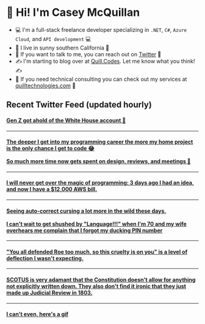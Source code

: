 # 👋 Hi! I'm Casey McQuillan

- 💻 I'm a full-stack freelance developer specializing in `.NET`, `C#`, `Azure Cloud`, and `API development` 💻
- 🌴 I live in sunny southern California 🌴
- 📲 If you want to talk to me, you can reach out on [Twitter](https://twitter.com/QuillCodes) 📲
- ✍ I'm starting to blog over at [Quill.Codes](https://quill.codes/). Let me know what you think! ✍
- 🦾 If you need technical consulting you can check out my services at [quilltechnologies.com](https://quilltechnologies.com/) 🦿


## Recent Twitter Feed (updated hourly)

<!-- BEGIN TWEETS -->
#### [Gen Z got ahold of the White House account 🤣](https://twitter.com/QuillCodes/status/1562951837979799552)

---


#### [The deeper I get into my programming career the more my home project is the only chance I get to code 😂<br /><br />So much more time now gets spent on design, reviews, and meetings 🥲](https://twitter.com/QuillCodes/status/1551389327732592640)

---


#### [I will never get over the magic of programming: 3 days ago I had an idea, and now I have a $12,000 AWS bill.](https://twitter.com/QuillCodes/status/1544758038753468417)

---


#### [Seeing auto-correct cursing a lot more in the wild these days.<br /><br />I can't wait to get shushed by "Language!!!" when I'm 70 and my wife overhears me complain that I forgot my ducking PIN number](https://twitter.com/QuillCodes/status/1544396967739936768)

---


#### ["You all defended Roe too much, so this cruelty is on you" is a level of deflection I wasn't expecting.](https://twitter.com/QuillCodes/status/1543457497335230464)

---


#### [SCOTUS is very adamant that the Constitution doesn't allow for anything not explicitly written down. They also don't find it ironic that they just made up Judicial Review in 1803.](https://twitter.com/QuillCodes/status/1540855516372512768)

---


#### [I can't even, here's a gif ](https://twitter.com/QuillCodes/status/1528149995290906625)
<!-- END TWEETS -->

<!--
**cmcquillan/cmcquillan** is a ✨ _special_ ✨ repository because its `README.md` (this file) appears on your GitHub profile.

Here are some ideas to get you started:

- 🔭 I’m currently working on ...
- 🌱 I’m currently learning ...
- 👯 I’m looking to collaborate on ...
- 🤔 I’m looking for help with ...
- 💬 Ask me about ...
- 📫 How to reach me: ...
- 😄 Pronouns: ...
- ⚡ Fun fact: ...
-->
